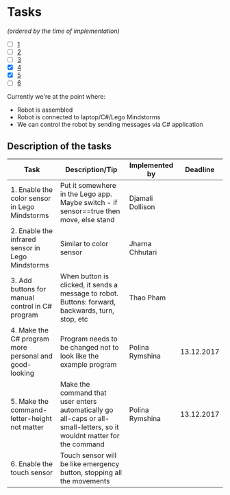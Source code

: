 # Tasks
*(ordered by the time of implementation)*

- [ ] [1](#description-of-the-tasks)
- [ ] [2](#description-of-the-tasks)
- [ ] [3](#description-of-the-tasks)
- [x] [4](#description-of-the-tasks)
- [x] [5](#description-of-the-tasks)
- [ ] [6](#description_of_the_tasks)

Currently we're at the point where:
* Robot is assembled
* Robot is connected to laptop/C#/Lego Mindstorms
* We can control the robot by sending messages via C# application

## Description of the tasks

Task | Description/Tip | Implemented by | Deadline
----------|------| ------------|----------
1. Enable the color sensor in Lego Mindstorms | Put it somewhere in the Lego app. Maybe switch - if sensor==true then move, else stand | Djamali Dollison | 
2. Enable the infrared sensor in Lego Mindstorms | Similar to color sensor | Jharna Chhutari | 
3. Add buttons for manual control in C# program | When button is clicked, it sends a message to robot. Buttons: forward, backwards, turn, stop, etc | Thao Pham | 
4. Make the C# program more personal and good-looking | Program needs to be changed not to look like the example program | Polina Rymshina | 13.12.2017
5. Make the command-letter-height not matter | Make the command that user enters automatically go all-caps or all-small-letters, so it wouldnt matter for the command | Polina Rymshina | 13.12.2017
6. Enable the touch sensor | Touch sensor will be like emergency button, stopping all the movements | | 

